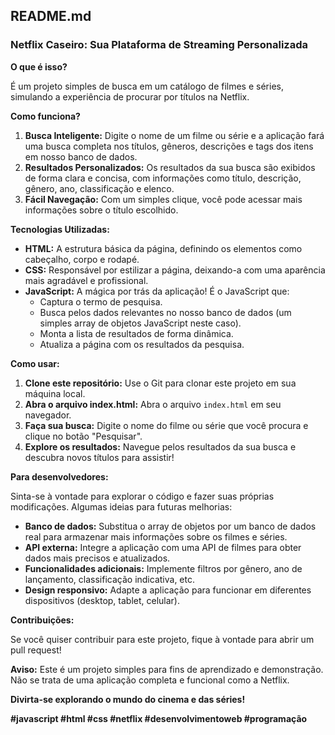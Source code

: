 ## **README.md**

### **Netflix Caseiro: Sua Plataforma de Streaming Personalizada** 

**O que é isso?**

É um projeto simples de busca em um catálogo de filmes e séries, simulando a experiência de procurar por títulos na Netflix. 

**Como funciona?**

1. **Busca Inteligente:** Digite o nome de um filme ou série e a aplicação fará uma busca completa nos títulos, gêneros, descrições e tags dos itens em nosso banco de dados.
2. **Resultados Personalizados:** Os resultados da sua busca são exibidos de forma clara e concisa, com informações como título, descrição, gênero, ano, classificação e elenco.
3. **Fácil Navegação:** Com um simples clique, você pode acessar mais informações sobre o título escolhido.

**Tecnologias Utilizadas:**

* **HTML:** A estrutura básica da página, definindo os elementos como cabeçalho, corpo e rodapé.
* **CSS:** Responsável por estilizar a página, deixando-a com uma aparência mais agradável e profissional.
* **JavaScript:** A mágica por trás da aplicação! É o JavaScript que:
    * Captura o termo de pesquisa.
    * Busca pelos dados relevantes no nosso banco de dados (um simples array de objetos JavaScript neste caso).
    * Monta a lista de resultados de forma dinâmica.
    * Atualiza a página com os resultados da pesquisa.

**Como usar:**

1. **Clone este repositório:** Use o Git para clonar este projeto em sua máquina local.
2. **Abra o arquivo index.html:** Abra o arquivo `index.html` em seu navegador.
3. **Faça sua busca:** Digite o nome do filme ou série que você procura e clique no botão "Pesquisar".
4. **Explore os resultados:** Navegue pelos resultados da sua busca e descubra novos títulos para assistir!

**Para desenvolvedores:**

Sinta-se à vontade para explorar o código e fazer suas próprias modificações. Algumas ideias para futuras melhorias:

* **Banco de dados:** Substitua o array de objetos por um banco de dados real para armazenar mais informações sobre os filmes e séries.
* **API externa:** Integre a aplicação com uma API de filmes para obter dados mais precisos e atualizados.
* **Funcionalidades adicionais:** Implemente filtros por gênero, ano de lançamento, classificação indicativa, etc.
* **Design responsivo:** Adapte a aplicação para funcionar em diferentes dispositivos (desktop, tablet, celular).

**Contribuições:**

Se você quiser contribuir para este projeto, fique à vontade para abrir um pull request!

**Aviso:** Este é um projeto simples para fins de aprendizado e demonstração. Não se trata de uma aplicação completa e funcional como a Netflix.

**Divirta-se explorando o mundo do cinema e das séries!** 
 
**#javascript #html #css #netflix #desenvolvimentoweb #programação**